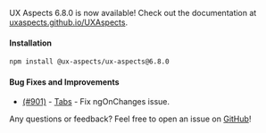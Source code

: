 UX Aspects 6.8.0 is now available! Check out the documentation at [uxaspects.github.io/UXAspects](https://uxaspects.github.io/UXAspects).

#### Installation
```bash
npm install @ux-aspects/ux-aspects@6.8.0
```

#### Bug Fixes and Improvements
* [(#901)](https://github.houston.softwaregrp.net/caf/ux-aspects-micro-focus/issues/901) - [Tabs](https://uxaspects.github.io/UXAspects/#/components/tabs#tabs) - Fix ngOnChanges issue.

Any questions or feedback? Feel free to open an issue on [GitHub](https://github.com/UXAspects/UXAspects/issues)!
